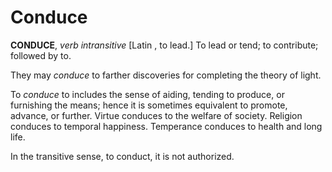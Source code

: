 # Conduce

**CONDUCE**, _verb intransitive_ \[Latin , to lead.\] To lead or tend; to contribute; followed by to.

They may _conduce_ to farther discoveries for completing the theory of light.

To _conduce_ to includes the sense of aiding, tending to produce, or furnishing the means; hence it is sometimes equivalent to promote, advance, or further. Virtue conduces to the welfare of society. Religion conduces to temporal happiness. Temperance conduces to health and long life.

In the transitive sense, to conduct, it is not authorized.